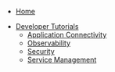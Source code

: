 * [Home](/)
<!-- markdown-link-check-disable -->
* [Developer Tutorials](/03-tutorials/README.md)
  * [Application Connectivity](/03-tutorials/00-application-connectivity/README.md)
  * [Observability](/03-tutorials/00-observability.md)
  * [Security](/03-tutorials/00-security/README.md)
  * [Service Management](/03-tutorials/00-service-management/smgt-01-deploy-service.md)
<!-- markdown-link-check-enable -->

